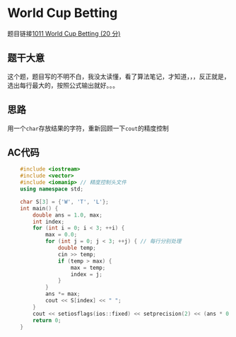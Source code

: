 # World Cup Betting
题目链接[1011 World Cup Betting (20 分)](https://pintia.cn/problem-sets/994805342720868352/problems/994805504927186944)
## 题干大意

这个题，题目写的不明不白，我没太读懂，看了算法笔记，才知道，，，反正就是，选出每行最大的，按照公式输出就好。。。

## 思路

用一个`char`存放结果的字符，重新回顾一下`cout`的精度控制

## AC代码
```cpp
    #include <iostream>
    #include <vector>
    #include <iomanip> // 精度控制头文件
    using namespace std;

    char S[3] = {'W', 'T', 'L'};
    int main() {
        double ans = 1.0, max;
        int index;
        for (int i = 0; i < 3; ++i) {
            max = 0.0;
            for (int j = 0; j < 3; ++j) { // 每行分别处理
                double temp;
                cin >> temp;
                if (temp > max) {
                    max = temp;
                    index = j;
                }
            }
            ans *= max;
            cout << S[index] << " ";
        }
        cout << setiosflags(ios::fixed) << setprecision(2) << (ans * 0.65 - 1) * 2; // 精度处理格式
        return 0;
    }
```
